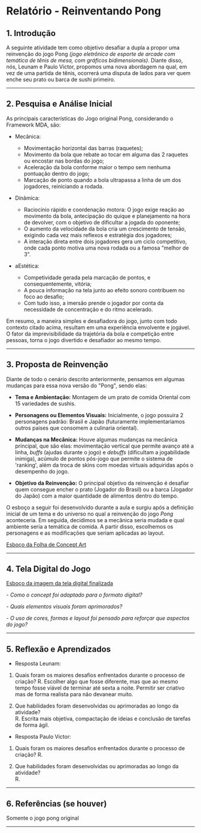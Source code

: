# Relatório - Reinventando Pong

## 1. Introdução  
A seguinte atividade tem como objetivo desafiar a dupla a propor uma reinvenção do jogo Pong _(jogo eletrônico de esporte de arcade com temática de tênis de mesa, com gráficos bidimensionais)_. Diante disso, nós, Leunam e Paulo Victor, propomos uma nova abordagem na qual, em vez de uma partida de tênis, ocorrerá uma disputa de lados para ver quem enche seu prato ou barca de sushi primeiro.
 
---

## 2. Pesquisa e Análise Inicial  
As principais características do Jogo original Pong, considerando o Framework MDA, são:
- Mecânica: 
    - Movimentação horizontal das barras (raquetes);
    - Movimento da bola que rebate ao tocar em alguma das 2 raquetes ou encostar nas bordas do jogo;
    - Aceleração da bola conforme maior o tempo sem nenhuma pontuação dentro do jogo;
    - Marcação de ponto quando a bola ultrapassa a linha de um dos jogadores, reiniciando a rodada.

- Dinâmica: 
    - Raciocínio rápido e coordenação motora: O jogo exige reação ao movimento da bola, antecipação do quique e planejamento na hora de devolver, com o objetivo de dificultar a jogada do oponente;
    - O aumento da velocidade da bola cria um crescimento de tensão, exigindo cada vez mais reflexos e estratégia dos jogadores;
    - A interação direta entre dois jogadores gera um ciclo competitivo, onde cada ponto motiva uma nova rodada ou a famosa "melhor de 3".

- aEstética: 
    - Competividade gerada pela marcação de pontos, e consequentemente, vitória;
    - A pouca informação na tela junto ao efeito sonoro contribuem no foco ao desafio;
    - Com tudo isso, a imersão prende o jogador por conta da necessidade de concentração e do ritmo acelerado.

Em resumo, a maneira simples e desafiadora do jogo, junto com todo contexto citado acima, resultam em uma experiência envolvente e jogável. O fator da imprevisibilidade da trajetória da bola e competição entre pessoas, torna o jogo divertido e desafiador ao mesmo tempo.

---

## 3. Proposta de Reinvenção  
Diante de todo o cenário descrito anteriormente, pensamos em algumas mudanças para essa nova versão do "Pong", sendo elas:

- **Tema e Ambientação:** Montagem de um prato de comida Oriental com 15 variedades de sushis.

- **Personagens ou Elementos Visuais:** Inicialmente, o jogo possuira 2 personagens padrão: Brasil e Japão (futuramente implementariamos outros paises que consomem a culinaria oriental).

- **Mudanças na Mecânica:** Houve algumas mudanças na mecânica principal, que são elas: movimentação vertical que permite avanço até a linha, *buffs* (ajudas durante o jogo) e *debuffs* (dificultam a jogabilidade inimiga), acúmulo de pontos pós-jogo que permite o sistema de 'ranking', além da troca de skins com moedas virtuais adquiridas após o desempenho do jogo.

- **Objetivo da Reinvenção:** O principal objetivo da reinvenção é desafiar quem consegue encher o prato (Jogador do Brasil) ou a barca (Jogador do Japão) com a maior quantidade de alimentos dentro do tempo.

O esboço a seguir foi desenvolvido durante a aula e surgiu após a definição inicial de um tema e do universo no qual a reinvenção do jogo *Pong* aconteceria. Em seguida, decidimos se a mecânica seria mudada e qual ambiente seria a temática de comida. A partir disso, escolhemos os personagens e as modificações que seriam aplicadas ao layout.

[Esboço da Folha de Concept Art](https://github.com/leeunam/Semana_02/blob/main/Atividade%20de%20UX%20Reinventando%20Pong/assets/esboco.jpg)

---

## 4. Tela Digital do Jogo  
[Esboço da imagem da tela digital finalizada](https://github.com/leeunam/Semana_02/blob/main/Atividade%20de%20UX%20Reinventando%20Pong/assets/esboco.jpg)

*- Como o concept foi adaptado para o formato digital?*

*- Quais elementos visuais foram aprimorados?*  

*- O uso de cores, formas e layout foi pensado para reforçar que aspectos do jogo?*  

---

## 5. Reflexão e Aprendizados   

- Resposta Leunam:
1. Quais foram os maiores desafios enfrentados durante o processo de criação?
R. Escolher algo que fosse diferente, mas que ao mesmo tempo fosse viável de terminar até sexta a noite. Permitir ser criativo mas de forma realista para não devanear muito.

2. Que habilidades foram desenvolvidas ou aprimoradas ao longo da atividade?  
R. Escrita mais objetiva, compactação de ideias e conclusão de tarefas de forma ágil.

- Resposta Paulo Victor:
1. Quais foram os maiores desafios enfrentados durante o processo de criação?
R. 

2. Que habilidades foram desenvolvidas ou aprimoradas ao longo da atividade?  
R. 

---

## 6. Referências (se houver)  
Somente o jogo pong original

---